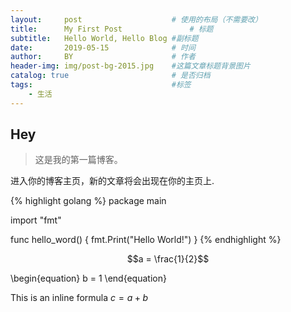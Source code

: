 ```yaml
---
layout:     post                    # 使用的布局（不需要改）
title:      My First Post               # 标题 
subtitle:   Hello World, Hello Blog #副标题
date:       2019-05-15              # 时间
author:     BY                      # 作者
header-img: img/post-bg-2015.jpg    #这篇文章标题背景图片
catalog: true                       # 是否归档
tags:                               #标签
    - 生活
---
```


## Hey
>这是我的第一篇博客。

进入你的博客主页，新的文章将会出现在你的主页上.

{% highlight golang %}
package main

import "fmt"

func hello_word() {
    fmt.Print("Hello World!")
}
{% endhighlight %}

$$a = \frac{1}{2}$$

\begin{equation}
b = 1
\end{equation}

This is an inline formula $c = a + b$
